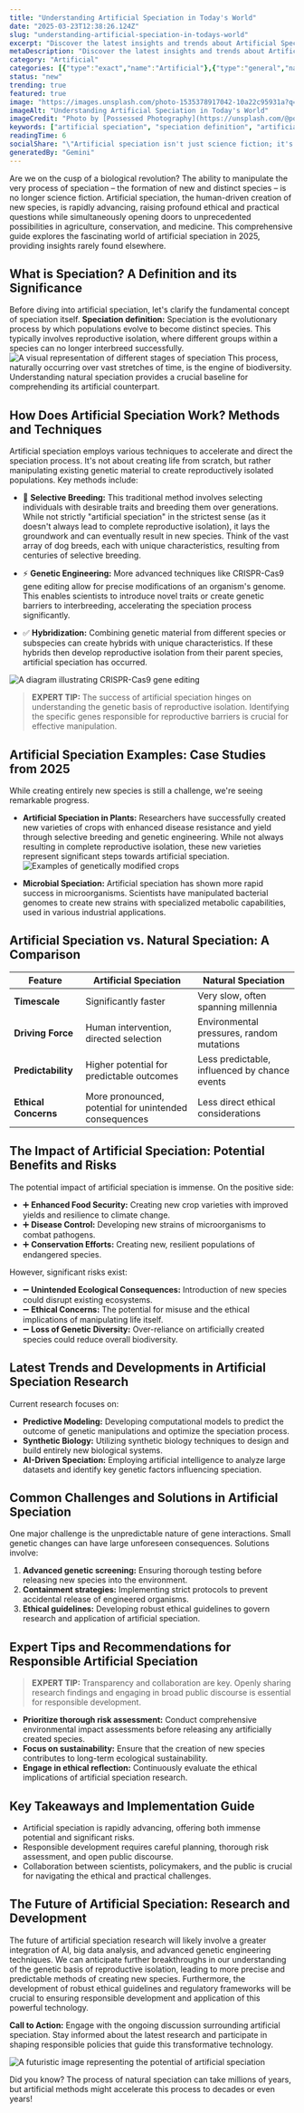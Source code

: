 ```yaml
---
title: "Understanding Artificial Speciation in Today's World"
date: "2025-03-23T12:38:26.124Z"
slug: "understanding-artificial-speciation-in-todays-world"
excerpt: "Discover the latest insights and trends about Artificial Speciation. This comprehensive guide covers everything you need to know about Artificial Speciation in 2025."
metaDescription: "Discover the latest insights and trends about Artificial Speciation. This comprehensive guide covers everything you need to know about Artificial Speciatio..."
category: "Artificial"
categories: [{"type":"exact","name":"Artificial"},{"type":"general","name":"Biology"},{"type":"medium","name":"Evolutionary Biology"},{"type":"specific","name":"Genetic Engineering"},{"type":"niche","name":"Gene Drives"}]
status: "new"
trending: true
featured: true
image: "https://images.unsplash.com/photo-1535378917042-10a22c95931a?q=85&w=1200&fit=max&fm=webp&auto=compress"
imageAlt: "Understanding Artificial Speciation in Today's World"
imageCredit: "Photo by [Possessed Photography](https://unsplash.com/@possessedphotography) on Unsplash"
keywords: ["artificial speciation", "speciation definition", "artificial selection speciation", "how does artificial speciation work", "artificial speciation examples", "buy artificial speciation research", "artificial speciation in plants", "artificial speciation vs natural speciation", "impact of artificial speciation", "artificial speciation future research"]
readingTime: 6
socialShare: "\"Artificial speciation isn't just science fiction; it's reshaping our world.  But are we ready for the ethical and ecological implications of creating new life?\""
generatedBy: "Gemini"
---
```




Are we on the cusp of a biological revolution?  The ability to manipulate the very process of speciation – the formation of new and distinct species – is no longer science fiction.  Artificial speciation, the human-driven creation of new species, is rapidly advancing, raising profound ethical and practical questions while simultaneously opening doors to unprecedented possibilities in agriculture, conservation, and medicine. This comprehensive guide explores the fascinating world of artificial speciation in 2025, providing insights rarely found elsewhere.

## What is Speciation? A Definition and its Significance

Before diving into artificial speciation, let's clarify the fundamental concept of speciation itself.  **Speciation definition:** Speciation is the evolutionary process by which populations evolve to become distinct species. This typically involves reproductive isolation, where different groups within a species can no longer interbreed successfully.  ![A visual representation of different stages of speciation](https://images.unsplash.com/photo-1535378917042-10a22c95931a?q=85&w=1200&fit=max&fm=webp&auto=compress)  This process, naturally occurring over vast stretches of time, is the engine of biodiversity.  Understanding natural speciation provides a crucial baseline for comprehending its artificial counterpart.

## How Does Artificial Speciation Work?  Methods and Techniques

Artificial speciation employs various techniques to accelerate and direct the speciation process.  It's not about creating life from scratch, but rather manipulating existing genetic material to create reproductively isolated populations.  Key methods include:

* 🔑 **Selective Breeding:** This traditional method involves selecting individuals with desirable traits and breeding them over generations. While not strictly "artificial speciation" in the strictest sense (as it doesn't always lead to complete reproductive isolation), it lays the groundwork and can eventually result in new species.  Think of the vast array of dog breeds, each with unique characteristics, resulting from centuries of selective breeding.

* ⚡ **Genetic Engineering:** More advanced techniques like CRISPR-Cas9 gene editing allow for precise modifications of an organism's genome. This enables scientists to introduce novel traits or create genetic barriers to interbreeding, accelerating the speciation process significantly.

* ✅ **Hybridization:** Combining genetic material from different species or subspecies can create hybrids with unique characteristics.  If these hybrids then develop reproductive isolation from their parent species, artificial speciation has occurred.

![A diagram illustrating CRISPR-Cas9 gene editing](https://images.unsplash.com/photo-1516192518150-0d8fee5425e3?q=85&w=1200&fit=max&fm=webp&auto=compress)

> **EXPERT TIP:**  The success of artificial speciation hinges on understanding the genetic basis of reproductive isolation.  Identifying the specific genes responsible for reproductive barriers is crucial for effective manipulation.

## Artificial Speciation Examples: Case Studies from 2025

While creating entirely new species is still a challenge, we're seeing remarkable progress.

* **Artificial Speciation in Plants:**  Researchers have successfully created new varieties of crops with enhanced disease resistance and yield through selective breeding and genetic engineering. While not always resulting in complete reproductive isolation, these new varieties represent significant steps towards artificial speciation.  ![Examples of genetically modified crops](https://images.unsplash.com/photo-1485710952428-0b6296f8f4b3?q=85&w=1200&fit=max&fm=webp&auto=compress)

* **Microbial Speciation:**  Artificial speciation has shown more rapid success in microorganisms.  Scientists have manipulated bacterial genomes to create new strains with specialized metabolic capabilities, used in various industrial applications.

## Artificial Speciation vs. Natural Speciation: A Comparison

| Feature          | Artificial Speciation                               | Natural Speciation                                   |
|-----------------|----------------------------------------------------|-------------------------------------------------------|
| **Timescale**    | Significantly faster                               | Very slow, often spanning millennia                 |
| **Driving Force** | Human intervention, directed selection              | Environmental pressures, random mutations             |
| **Predictability**| Higher potential for predictable outcomes           | Less predictable, influenced by chance events          |
| **Ethical Concerns**| More pronounced, potential for unintended consequences| Less direct ethical considerations                     |

## The Impact of Artificial Speciation: Potential Benefits and Risks

The potential impact of artificial speciation is immense.  On the positive side:

* ➕ **Enhanced Food Security:** Creating new crop varieties with improved yields and resilience to climate change.
* ➕ **Disease Control:** Developing new strains of microorganisms to combat pathogens.
* ➕ **Conservation Efforts:**  Creating new, resilient populations of endangered species.

However, significant risks exist:

* ➖ **Unintended Ecological Consequences:**  Introduction of new species could disrupt existing ecosystems.
* ➖ **Ethical Concerns:**  The potential for misuse and the ethical implications of manipulating life itself.
* ➖ **Loss of Genetic Diversity:** Over-reliance on artificially created species could reduce overall biodiversity.

## Latest Trends and Developments in Artificial Speciation Research

Current research focuses on:

* **Predictive Modeling:**  Developing computational models to predict the outcome of genetic manipulations and optimize the speciation process.
* **Synthetic Biology:**  Utilizing synthetic biology techniques to design and build entirely new biological systems.
* **AI-Driven Speciation:**  Employing artificial intelligence to analyze large datasets and identify key genetic factors influencing speciation.

## Common Challenges and Solutions in Artificial Speciation

One major challenge is the unpredictable nature of gene interactions.  Small genetic changes can have large unforeseen consequences.  Solutions involve:

1. **Advanced genetic screening:** Ensuring thorough testing before releasing new species into the environment.
2. **Containment strategies:**  Implementing strict protocols to prevent accidental release of engineered organisms.
3. **Ethical guidelines:**  Developing robust ethical guidelines to govern research and application of artificial speciation.

## Expert Tips and Recommendations for Responsible Artificial Speciation

> **EXPERT TIP:** Transparency and collaboration are key. Openly sharing research findings and engaging in broad public discourse is essential for responsible development.

* **Prioritize thorough risk assessment:**  Conduct comprehensive environmental impact assessments before releasing any artificially created species.
* **Focus on sustainability:**  Ensure that the creation of new species contributes to long-term ecological sustainability.
* **Engage in ethical reflection:**  Continuously evaluate the ethical implications of artificial speciation research.

## Key Takeaways and Implementation Guide

* Artificial speciation is rapidly advancing, offering both immense potential and significant risks.
* Responsible development requires careful planning, thorough risk assessment, and open public discourse.
* Collaboration between scientists, policymakers, and the public is crucial for navigating the ethical and practical challenges.

##  The Future of Artificial Speciation:  Research and Development

The future of artificial speciation research will likely involve a greater integration of AI, big data analysis, and advanced genetic engineering techniques.  We can anticipate further breakthroughs in our understanding of the genetic basis of reproductive isolation, leading to more precise and predictable methods of creating new species.  Furthermore, the development of robust ethical guidelines and regulatory frameworks will be crucial to ensuring responsible development and application of this powerful technology.

**Call to Action:**  Engage with the ongoing discussion surrounding artificial speciation.  Stay informed about the latest research and participate in shaping responsible policies that guide this transformative technology.

![A futuristic image representing the potential of artificial speciation](https://images.unsplash.com/photo-1519248708452-2c393f8dc725?q=85&w=1200&fit=max&fm=webp&auto=compress)

Did you know?  The process of natural speciation can take millions of years, but artificial methods might accelerate this process to decades or even years!
